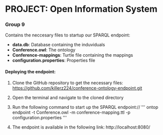 # PROJECT: Open Information System

### Group 9

Contains the neccesary files to startup our SPARQL endpoint:

- **data.db**: Database containing the induviduals
- **Conference.owl**: The ontology
- **Conference-mappings**: Turtle file containing the mappings
- **configuration.properties**: Properties file


#### Deploying the endpoint:
1.	Clone the GitHub repository to get the necessary files:
https://github.com/killerz224/conference-ontology-endpoint.git

2.	Open the terminal and navigate to the cloned directory

3.	Run the following command to start up the SPARQL endpoint://
'''
ontop endpoint -t Conference.owl -m conference-mapping.ttl -p configuration.properties
'''
4.	The endpoint is available in the following link:
http://localhost:8080/
